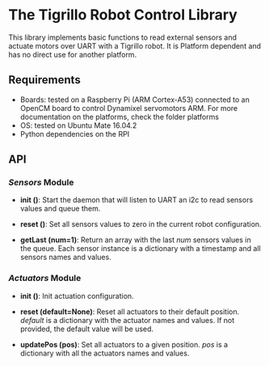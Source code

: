 
# The Tigrillo Robot Control Library
This library implements basic functions to read external sensors and actuate
motors over UART with a Tigrillo robot. It is Platform dependent and has no
direct use for another platform.

## Requirements
 - Boards: tested on a Raspberry Pi (ARM Cortex-A53) connected to an OpenCM
 board to control Dynamixel servomotors ARM. For more documentation on the
 platforms, check the folder platforms
 - OS: tested on Ubuntu Mate 16.04.2
 - Python dependencies on the RPI

## API

### *Sensors* Module

- **init ()**:
 Start the daemon that will listen to UART an i2c to read sensors values and
 queue them.

- **reset ()**:
 Set all sensors values to zero in the current robot configuration.

- **getLast (num=1)**:
 Return an array with the last *num* sensors values in the queue. Each sensor
 instance is a dictionary with a timestamp and all sensors names and values.


### *Actuators* Module

- **init ()**:
 Init actuation configuration.

- **reset (default=None)**:
 Reset all actuators to their default position. *default* is a dictionary with
 the actuator names and values. If not provided, the default value will be used.

- **updatePos (pos)**:
 Set all actuators to a given position. *pos* is a dictionary with all the actuators
 names and values.

